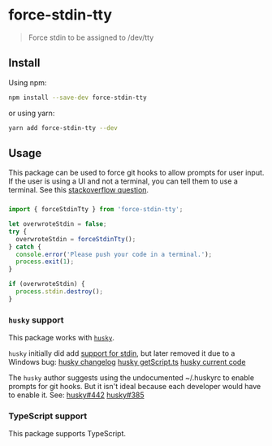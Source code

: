 # force-stdin-tty

> Force stdin to be assigned to /dev/tty

## Install

Using npm:

```sh
npm install --save-dev force-stdin-tty
```

or using yarn:

```sh
yarn add force-stdin-tty --dev
```

## Usage

This package can be used to force git hooks to allow prompts for user input.
If the user is using a UI and not a terminal, you can tell them to use a terminal.
See this [stackoverflow question](https://stackoverflow.com/a/57228660/7381355).

###

```js
import { forceStdinTty } from 'force-stdin-tty';

let overwroteStdin = false;
try {
  overwroteStdin = forceStdinTty();
} catch {
  console.error('Please push your code in a terminal.');
  process.exit(1);
}

if (overwroteStdin) {
  process.stdin.destroy();
}
```

### `husky` support

This package works with [`husky`](https://github.com/typicode/husky).

`husky` initially did add [support for
stdin](https://github.com/typicode/husky/pull/415),
but later removed it due to a Windows bug:
[husky changelog](https://github.com/typicode/husky/commit/0f038a531ba80cbc647e1cfb392a27aaba24c2e9)
[husky getScript.ts](https://github.com/typicode/husky/commit/942df811ce1f3f49b4ca901250eb90821776602f)
[husky current code](https://github.com/typicode/husky/blob/449a615d721607a2bd47568b8d1063c1d3b12929/src/installer/getScript.ts#L76-L82)

The `husky` author suggests using the undocumented ~/.huskyrc to enable prompts
for git hooks. But it isn't ideal because each developer would have to enable it.
See:
[husky#442](https://github.com/typicode/husky/issues/442)
[husky#385](https://github.com/typicode/husky/issues/385)

### TypeScript support

This package supports TypeScript.
